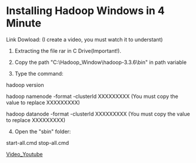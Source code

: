 # Installing Hadoop Windows in 4 Minute
Link Dowload: 
(I create a video, you must watch it to understant)

1. Extracting the file rar in C Drive(Important!).

2. Copy the path "C:\Hadoop_Window\hadoop-3.3.6\bin" in path variable

3. Type the command:

hadoop version

hadoop namenode -format -clusterId XXXXXXXXX (You must copy the value to replace XXXXXXXXX)

hadoop datanode -format -clusterId XXXXXXXXX (You must copy the value to replace XXXXXXXXX)

4. Open the "sbin" folder:

start-all.cmd
stop-all.cmd

[Video_Youtube](https://youtu.be/DMu42Bk5i0k)
